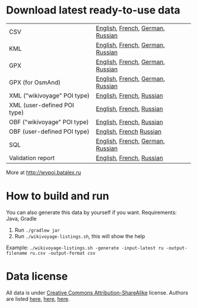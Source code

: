 # Download latest ready-to-use data

<table>
<tr>
 <td>CSV</td>
 <td>
  <a href="https://github.com/wikivoyage/wikivoyage.github.io/blob/master/wikivoyage-listings-en.csv?raw=true">English</a>,
  <a href="https://github.com/wikivoyage/wikivoyage.github.io/blob/master/wikivoyage-listings-fr.csv?raw=true">French</a>,
  <a href="https://github.com/wikivoyage/wikivoyage.github.io/blob/master/wikivoyage-listings-de.csv?raw=true">German</a>,
  <a href="https://github.com/wikivoyage/wikivoyage.github.io/blob/master/wikivoyage-listings-ru.csv?raw=true">Russian</a>
 </td>
</tr>
<tr>
 <td>KML</td>
 <td>
  <a href="https://github.com/wikivoyage/wikivoyage.github.io/blob/master/wikivoyage-listings-en.kml?raw=true">English</a>,
  <a href="https://github.com/wikivoyage/wikivoyage.github.io/blob/master/wikivoyage-listings-fr.kml?raw=true">French</a>,
  <a href="https://github.com/wikivoyage/wikivoyage.github.io/blob/master/wikivoyage-listings-de.kml?raw=true">German</a>,
  <a href="https://github.com/wikivoyage/wikivoyage.github.io/blob/master/wikivoyage-listings-ru.kml?raw=true">Russian</a>
 </td>
</tr>
<tr>
 <td>GPX</td>
 <td>
  <a href="https://github.com/wikivoyage/wikivoyage.github.io/blob/master/wikivoyage-listings-en.gpx?raw=true">English</a>,
  <a href="https://github.com/wikivoyage/wikivoyage.github.io/blob/master/wikivoyage-listings-fr.gpx?raw=true">French</a>,
  <a href="https://github.com/wikivoyage/wikivoyage.github.io/blob/master/wikivoyage-listings-de.gpx?raw=true">German</a>,
  <a href="https://github.com/wikivoyage/wikivoyage.github.io/blob/master/wikivoyage-listings-ru.gpx?raw=true">Russian</a>
 </td>
</tr>
<tr>
 <td>GPX (for OsmAnd)</td>
 <td>
  <a href="https://github.com/wikivoyage/wikivoyage.github.io/blob/master/wikivoyage-listings-en.osmand.gpx?raw=true">English</a>,
  <a href="https://github.com/wikivoyage/wikivoyage.github.io/blob/master/wikivoyage-listings-fr.osmand.gpx?raw=true">French</a>,
  <a href="https://github.com/wikivoyage/wikivoyage.github.io/blob/master/wikivoyage-listings-de.osmand.gpx?raw=true">German</a>,
  <a href="https://github.com/wikivoyage/wikivoyage.github.io/blob/master/wikivoyage-listings-ru.osmand.gpx?raw=true">Russian</a>
 </td>
</tr>
<tr>
 <td>XML ("wikivoyage" POI type)</td>
 <td>
  <a href="http://wvpoi.batalex.ru/download/listings/wikivoyage-listings-en-latest.xml">English</a>,
  <a href="http://wvpoi.batalex.ru/download/listings/wikivoyage-listings-fr-latest.xml">French</a>,
  <a href="http://wvpoi.batalex.ru/download/listings/wikivoyage-listings-ru-latest.xml">Russian</a>
 </td>
</tr>
<tr>
 <td>XML (user-defined POI type)</td>
 <td>
  <a href="http://wvpoi.batalex.ru/download/listings/wikivoyage-listings-en-latest.user-defined.xml">English</a>,
  <a href="http://wvpoi.batalex.ru/download/listings/wikivoyage-listings-fr-latest.user-defined.xml">French</a>,
  <a href="http://wvpoi.batalex.ru/download/listings/wikivoyage-listings-ru-latest.user-defined.xml">Russian</a>
 </td>
</tr>
<tr>
 <td>OBF ("wikivoyage" POI type)</td>
 <td>
  <a href="http://wvpoi.batalex.ru/download/listings/wikivoyage-listings-en-latest.obf">English</a>,
  <a href="http://wvpoi.batalex.ru/download/listings/wikivoyage-listings-fr-latest.obf">French</a>,
  <a href="http://wvpoi.batalex.ru/download/listings/wikivoyage-listings-ru-latest.obf">Russian</a>
 </td>
</tr>
<tr>
 <td>OBF (user-defined POI type)</td>
 <td>
  <a href="http://wvpoi.batalex.ru/download/listings/wikivoyage-listings-en-latest.user-defined.obf">English</a>,
  <a href="http://wvpoi.batalex.ru/download/listings/wikivoyage-listings-fr-latest.user-defined.obf">French</a>
  <a href="http://wvpoi.batalex.ru/download/listings/wikivoyage-listings-ru-latest.user-defined.obf">Russian</a>
 </td>
</tr>
<tr>
 <td>SQL</td>
 <td>
  <a href="https://github.com/wikivoyage/wikivoyage.github.io/blob/master/wikivoyage-listings-en.sql?raw=true">English</a>,
  <a href="https://github.com/wikivoyage/wikivoyage.github.io/blob/master/wikivoyage-listings-fr.sql?raw=true">French</a>,
  <a href="https://github.com/wikivoyage/wikivoyage.github.io/blob/master/wikivoyage-listings-de.sql?raw=true">German</a>,
  <a href="https://github.com/wikivoyage/wikivoyage.github.io/blob/master/wikivoyage-listings-ru.sql?raw=true">Russian</a>
 </td>
</tr>
<tr>
 <td>Validation report</td>
 <td>
  <a href="http://wvpoi.batalex.ru/download/listings/wikivoyage-listings-en-latest.validation-report.html">English</a>,
  <a href="http://wvpoi.batalex.ru/download/listings/wikivoyage-listings-fr-latest.validation-report.html">French</a>,
  <a href="http://wvpoi.batalex.ru/download/listings/wikivoyage-listings-ru-latest.validation-report.html">Russian</a>
 </td>
</tr>
</table>

More at http://wvpoi.batalex.ru

# How to build and run

You can also generate this data by yourself if you want. Requirements: Java, Gradle

1. Run `./gradlew jar`
2. Run `./wikivoyage-listings.sh`, this will show the help

Example: `./wikivoyage-listings.sh -generate -input-latest ru -output-filename ru.csv -output-format csv`

# Data license

All data is under [Creative Commons Attribution-ShareAlike](https://creativecommons.org/licenses/by-sa/3.0/) license. Authors are listed [here](https://en.wikivoyage.org/wiki/Special:RecentChanges), [here](https://ru.wikivoyage.org/wiki/Special:RecentChanges), [here](https://fr.wikivoyage.org/wiki/Special:RecentChanges).
